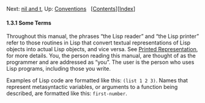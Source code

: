 

Next: [nil and t](nil-and-t.html), Up: [Conventions](Conventions.html)   \[[Contents](index.html#SEC_Contents "Table of contents")]\[[Index](Index.html "Index")]

#### 1.3.1 Some Terms

Throughout this manual, the phrases “the Lisp reader” and “the Lisp printer” refer to those routines in Lisp that convert textual representations of Lisp objects into actual Lisp objects, and vice versa. See [Printed Representation](Printed-Representation.html), for more details. You, the person reading this manual, are thought of as the programmer and are addressed as “you”. The user is the person who uses Lisp programs, including those you write.

Examples of Lisp code are formatted like this: `(list 1 2 3)`. Names that represent metasyntactic variables, or arguments to a function being described, are formatted like this: `first-number`.
